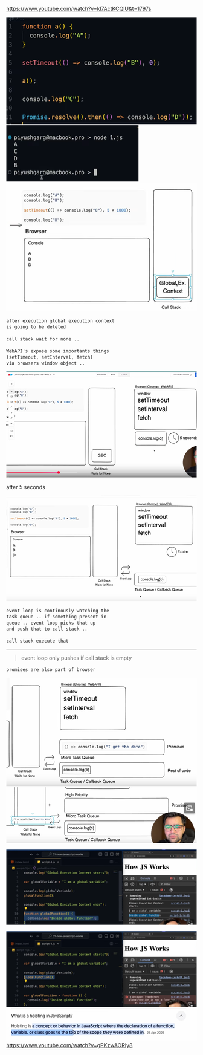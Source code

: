 https://www.youtube.com/watch?v=kl7ActKCQIU&t=1797s

![alt text](image.png)
![alt text](image-1.png)
![alt text](image-2.png)
           
```
after execution global execution context 
is going to be deleted

call stack wait for none .. 

WebAPI's expose some importants things
(setTimeout, setInterval, fetch)
via browsers window object .. 

```

![alt text](image-3.png)

after 5 seconds 

![alt text](image-5.png)

```
event loop is continously watching the
task queue .. if something present in 
queue .. event loop picks that up 
and push that to call stack .. 

call stack execute that 
```
---
> event loop only pushes if call stack is empty

```
promises are also part of browser
```
![alt text](image-8.png)
![alt text](image-7.png)

![alt text](image-9.png)

![alt text](image-10.png)
![alt text](image-11.png)
https://www.youtube.com/watch?v=gPKzwAORly8
